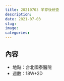 ```yaml
---
title: 20210703 羊穿後檢查
description: 
date: 2021-07-03
slug: 
image: 
categories:
---
```


## 內容

* 地點：台北國泰醫院
* 週數：18W+2D


